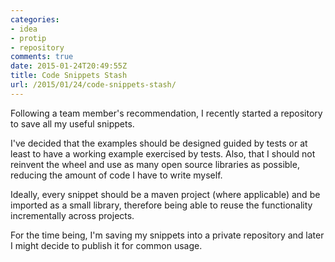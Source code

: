 ```yaml
---
categories:
- idea
- protip
- repository
comments: true
date: 2015-01-24T20:49:55Z
title: Code Snippets Stash
url: /2015/01/24/code-snippets-stash/
---
```


Following a team member's recommendation, I recently started a repository to save all my useful snippets.

I've decided that the examples should be designed guided by tests or at least to have a working example exercised by tests. Also, that I should not reinvent the wheel and use as many open source libraries as possible, reducing the amount of code I have to write myself.

Ideally, every snippet should be a maven project (where applicable) and be imported as a small library, therefore being able to reuse the functionality incrementally across projects.

For the time being, I'm saving my snippets into a private repository and later I might decide to publish it for common usage.